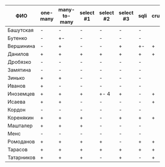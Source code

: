 | **ФИО**    | one-many | many-to-many | select #1 | select #2 | select #3 | sqli | crud | er_diagram | deploy |
|------------|----------|--------------|-----------|-----------|-----------|------|------|------------|--------|
| Башутская  | -        | -            | -         | -         | -         | -    |      |            |        |
| Бутенко    | -        | +-           | -         | -         | -         | -    |      |            |        |
| Вершинина  | -        | +            | -         | -         | +         | +-   | +    |            |        |
| Данилов    | +        | +            | +         | +         | +         | +    | +    | +          |        |
| Дробязко   | -        | -            | -         | -         | -         | -    |      |            |        |
| Замятина   | -        | -            | -         | -         | -         | -    |      |            |        |
| Зинько     | +        | +            | -         | -         | -         | -    |      |            |        |
| Иванов     | +        | -            | -         | -         | -         | -    |      |            |        |
| Иноземцев  | +        | +            | +         | +- 4      | +         | -    | +    | +          | +      |
| Исаева     | +        | +            | -         | -         | -         | -    | +    | +          |        |
| Кордон     | -        | -            | -         | -         | -         | -    |      |            |        |
| Коренякин  | +        | +            | +         | -         | +         | +    | +    | +          |        |
| Машталер   | +        | +            | +         | -         | -         | -    |      | +          |        |
| Менс       | -        | -            | -         | -         | -         | -    |      |            |        |
| Ромоданов  | +        | +            | +         | +         | -         | +    | +    | +          | +      |
| Тарасов    | +        | +            | +         | +         | +         | +    | +    | +          | +      |
| Татарников | +        | +            | +         | -         | +         | -    | +    | +          |        |
